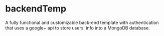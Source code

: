 # backendTemp

A fully functional and customizable back-end template with authentication that uses a google+ api to store users' info into a MongoDB database. 
